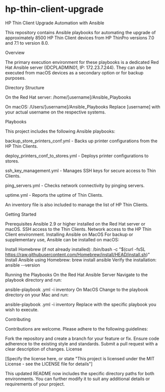 # hp-thin-client-upgrade

HP Thin Client Upgrade Automation with Ansible

This repository contains Ansible playbooks for automating the upgrade of approximately 8500 HP Thin Client devices from HP ThinPro versions 7.0 and 7.1 to version 8.0.

Overview

The primary execution environment for these playbooks is a dedicated Red Hat Ansible server (IDCPLADMIN01, IP: 172.23.7.244). They can also be executed from macOS devices as a secondary option or for backup purposes.


Directory Structure

On the Red Hat server: /home/[username]/Ansible_Playbooks

On macOS: /Users/[username]/Ansible_Playbooks
Replace [username] with your actual username on the respective systems.


Playbooks

This project includes the following Ansible playbooks:

backup_store_printers_conf.yml - Backs up printer configurations from the HP Thin Clients.

deploy_printers_conf_to_stores.yml - Deploys printer configurations to stores.

ssh_key_management.yml - Manages SSH keys for secure access to Thin Clients.

ping_servers.yml - Checks network connectivity by pinging servers.

uptime.yml - Reports the uptime of Thin Clients.

An inventory file is also included to manage the list of HP Thin Clients.



Getting Started

Prerequisites
Ansible 2.9 or higher installed on the Red Hat server or macOS.
SSH access to the Thin Clients.
Network access to the HP Thin Client environment.
Installing Ansible on MacOS
For backup or supplementary use, Ansible can be installed on macOS:

Install Homebrew (if not already installed):
/bin/bash -c "$(curl -fsSL https://raw.githubusercontent.com/Homebrew/install/HEAD/install.sh)"
Install Ansible using Homebrew:
brew install ansible
Verify the installation:
ansible --version

Running the Playbooks
On the Red Hat Ansible Server
Navigate to the playbook directory and run:

ansible-playbook <playbook-name>.yml -i inventory
On MacOS
Change to the playbook directory on your Mac and run:

ansible-playbook <playbook-name>.yml -i inventory
Replace <playbook-name> with the specific playbook you wish to execute.

Contributing

Contributions are welcome. Please adhere to the following guidelines:

Fork the repository and create a branch for your feature or fix.
Ensure code adherence to the existing style and standards.
Submit a pull request with a clear description of changes.
License

[Specify the license here, or state "This project is licensed under the MIT License - see the LICENSE file for details"]

This updated README now includes the specific directory paths for both environments. You can further modify it to suit any additional details or requirements of your project.
